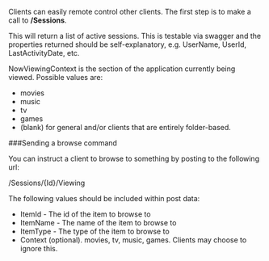 Clients can easily remote control other clients. The first step is to make a call to **/Sessions**. 

This will return a list of active sessions. This is testable via swagger and the properties returned should be self-explanatory, e.g. UserName, UserId, LastActivityDate, etc. 

NowViewingContext is the section of the application currently being viewed. Possible values are:

* movies
* music
* tv
* games
* (blank) for general and/or clients that are entirely folder-based.

###Sending a browse command

You can instruct a client to browse to something by posting to the following url:

/Sessions/{Id}/Viewing

The following values should be included within post data:

* ItemId - The id of the item to browse to
* ItemName - The name of the item to browse to
* ItemType - The type of the item to browse to
* Context (optional). movies, tv, music, games. Clients may choose to ignore this.
